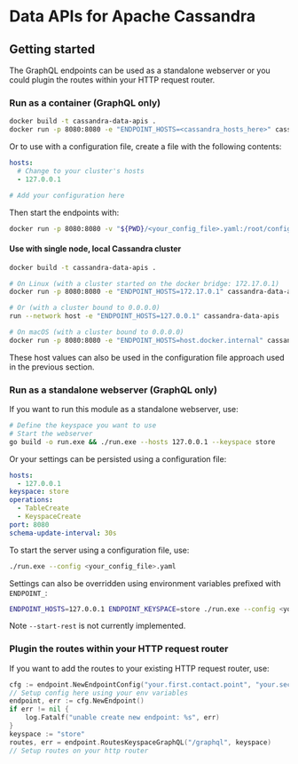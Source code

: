 # Data APIs for Apache Cassandra

## Getting started

The GraphQL endpoints can be used as a standalone webserver or you could plugin
the routes within your HTTP request router.

### Run as a container (GraphQL only)

```bash
docker build -t cassandra-data-apis .
docker run -p 8080:8080 -e "ENDPOINT_HOSTS=<cassandra_hosts_here>" cassandra-data-apis
```

Or to use with a configuration file, create a file with the following contents:

```yaml
hosts:
  # Change to your cluster's hosts
  - 127.0.0.1

# Add your configuration here

```

Then start the endpoints with:

```bash
docker run -p 8080:8080 -v "${PWD}/<your_config_file>.yaml:/root/config.yaml" cassandra-data-apis
```

#### Use with single node, local Cassandra cluster

```bash
docker build -t cassandra-data-apis .

# On Linux (with a cluster started on the docker bridge: 172.17.0.1)
docker run -p 8080:8080 -e "ENDPOINT_HOSTS=172.17.0.1" cassandra-data-apis

# Or (with a cluster bound to 0.0.0.0)
run --network host -e "ENDPOINT_HOSTS=127.0.0.1" cassandra-data-apis

# On macOS (with a cluster bound to 0.0.0.0)
docker run -p 8080:8080 -e "ENDPOINT_HOSTS=host.docker.internal" cassandra-data-apis
```

These host values can also be used in the configuration file approach used in
the previous section.

### Run as a standalone webserver (GraphQL only)

If you want to run this module as a standalone webserver, use:

```bash
# Define the keyspace you want to use
# Start the webserver
go build -o run.exe && ./run.exe --hosts 127.0.0.1 --keyspace store
```

Or your settings can be persisted using a configuration file:

```yaml
hosts:
  - 127.0.0.1
keyspace: store
operations:
  - TableCreate
  - KeyspaceCreate
port: 8080
schema-update-interval: 30s
```

To start the server using a configuration file, use:

```bash
./run.exe --config <your_config_file>.yaml
```

Settings can also be overridden using environment variables prefixed with
`ENDPOINT_`:

```bash
ENDPOINT_HOSTS=127.0.0.1 ENDPOINT_KEYSPACE=store ./run.exe --config <your_config_file>.yaml
```

Note `--start-rest` is not currently implemented.

### Plugin the routes within your HTTP request router

If you want to add the routes to your existing HTTP request router, use:

```go
cfg := endpoint.NewEndpointConfig("your.first.contact.point", "your.second.contact.point")
// Setup config here using your env variables
endpoint, err := cfg.NewEndpoint()
if err != nil {
	log.Fatalf("unable create new endpoint: %s", err)
}
keyspace := "store"
routes, err = endpoint.RoutesKeyspaceGraphQL("/graphql", keyspace)
// Setup routes on your http router
```
